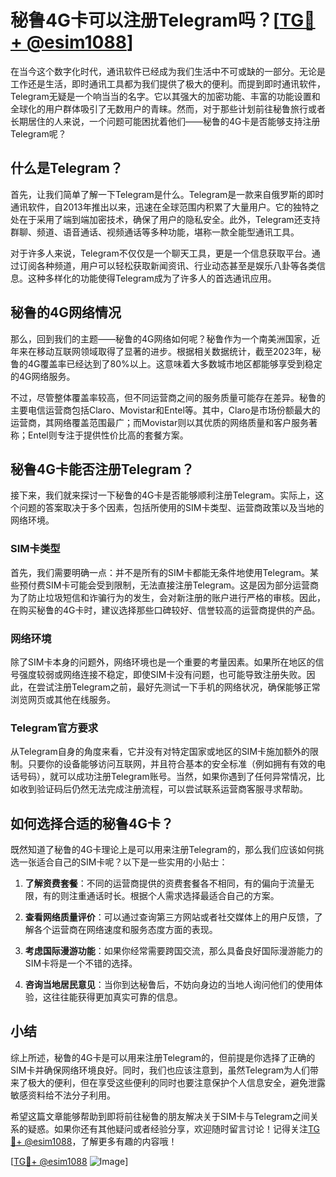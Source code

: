 # 秘鲁4G卡可以注册Telegram吗？[[TG💪+ @esim1088](https://t.me/s/esim1088)]

在当今这个数字化时代，通讯软件已经成为我们生活中不可或缺的一部分。无论是工作还是生活，即时通讯工具都为我们提供了极大的便利。而提到即时通讯软件，Telegram无疑是一个响当当的名字。它以其强大的加密功能、丰富的功能设置和全球化的用户群体吸引了无数用户的青睐。然而，对于那些计划前往秘鲁旅行或者长期居住的人来说，一个问题可能困扰着他们——秘鲁的4G卡是否能够支持注册Telegram呢？

## 什么是Telegram？

首先，让我们简单了解一下Telegram是什么。Telegram是一款来自俄罗斯的即时通讯软件，自2013年推出以来，迅速在全球范围内积累了大量用户。它的独特之处在于采用了端到端加密技术，确保了用户的隐私安全。此外，Telegram还支持群聊、频道、语音通话、视频通话等多种功能，堪称一款全能型通讯工具。

对于许多人来说，Telegram不仅仅是一个聊天工具，更是一个信息获取平台。通过订阅各种频道，用户可以轻松获取新闻资讯、行业动态甚至是娱乐八卦等各类信息。这种多样化的功能使得Telegram成为了许多人的首选通讯应用。

## 秘鲁的4G网络情况

那么，回到我们的主题——秘鲁的4G网络如何呢？秘鲁作为一个南美洲国家，近年来在移动互联网领域取得了显著的进步。根据相关数据统计，截至2023年，秘鲁的4G覆盖率已经达到了80%以上。这意味着大多数城市地区都能够享受到稳定的4G网络服务。

不过，尽管整体覆盖率较高，但不同运营商之间的服务质量可能存在差异。秘鲁的主要电信运营商包括Claro、Movistar和Entel等。其中，Claro是市场份额最大的运营商，其网络覆盖范围最广；而Movistar则以其优质的网络质量和客户服务著称；Entel则专注于提供性价比高的套餐方案。

## 秘鲁4G卡能否注册Telegram？

接下来，我们就来探讨一下秘鲁的4G卡是否能够顺利注册Telegram。实际上，这个问题的答案取决于多个因素，包括所使用的SIM卡类型、运营商政策以及当地的网络环境。

### SIM卡类型

首先，我们需要明确一点：并不是所有的SIM卡都能无条件地使用Telegram。某些预付费SIM卡可能会受到限制，无法直接注册Telegram。这是因为部分运营商为了防止垃圾短信和诈骗行为的发生，会对新注册的账户进行严格的审核。因此，在购买秘鲁的4G卡时，建议选择那些口碑较好、信誉较高的运营商提供的产品。

### 网络环境

除了SIM卡本身的问题外，网络环境也是一个重要的考量因素。如果所在地区的信号强度较弱或网络连接不稳定，即使SIM卡没有问题，也可能导致注册失败。因此，在尝试注册Telegram之前，最好先测试一下手机的网络状况，确保能够正常浏览网页或其他在线服务。

### Telegram官方要求

从Telegram自身的角度来看，它并没有对特定国家或地区的SIM卡施加额外的限制。只要你的设备能够访问互联网，并且符合基本的安全标准（例如拥有有效的电话号码），就可以成功注册Telegram账号。当然，如果你遇到了任何异常情况，比如收到验证码后仍然无法完成注册流程，可以尝试联系运营商客服寻求帮助。

## 如何选择合适的秘鲁4G卡？

既然知道了秘鲁的4G卡理论上是可以用来注册Telegram的，那么我们应该如何挑选一张适合自己的SIM卡呢？以下是一些实用的小贴士：

1. **了解资费套餐**：不同的运营商提供的资费套餐各不相同，有的偏向于流量无限，有的则注重通话时长。根据个人需求选择最适合自己的方案。
   
2. **查看网络质量评价**：可以通过查询第三方网站或者社交媒体上的用户反馈，了解各个运营商在网络速度和服务态度方面的表现。
   
3. **考虑国际漫游功能**：如果你经常需要跨国交流，那么具备良好国际漫游能力的SIM卡将是一个不错的选择。
   
4. **咨询当地居民意见**：当你到达秘鲁后，不妨向身边的当地人询问他们的使用体验，这往往能获得更加真实可靠的信息。

## 小结

综上所述，秘鲁的4G卡是可以用来注册Telegram的，但前提是你选择了正确的SIM卡并确保网络环境良好。同时，我们也应该注意到，虽然Telegram为人们带来了极大的便利，但在享受这些便利的同时也要注意保护个人信息安全，避免泄露敏感资料给不法分子利用。

希望这篇文章能够帮助到即将前往秘鲁的朋友解决关于SIM卡与Telegram之间关系的疑惑。如果你还有其他疑问或者经验分享，欢迎随时留言讨论！记得关注[TG💪+ @esim1088](https://t.me/s/esim1088)，了解更多有趣的内容哦！

[[TG💪+ @esim1088](https://t.me/s/esim1088) ![Image](https://i.postimg.cc/4NQfJmqS/Snipaste-2025-05-13-00-14-12.png)]